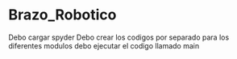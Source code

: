 # Brazo_Robotico
Debo cargar spyder 
Debo crear los codigos por separado para los diferentes modulos 
debo ejecutar el codigo llamado main 
